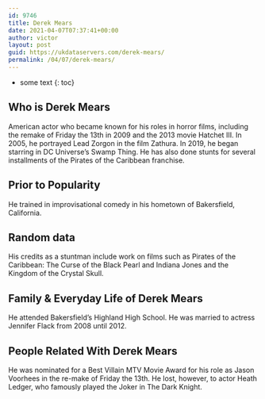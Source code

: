 ```yaml
---
id: 9746
title: Derek Mears
date: 2021-04-07T07:37:41+00:00
author: victor
layout: post
guid: https://ukdataservers.com/derek-mears/
permalink: /04/07/derek-mears/
---
```


* some text
{: toc}


## Who is Derek Mears



American actor who became known for his roles in horror films, including the remake of Friday the 13th in 2009 and the 2013 movie Hatchet III. In 2005, he portrayed Lead Zorgon in the film Zathura. In 2019, he began starring in DC Universe&#8217;s Swamp Thing. He has also done stunts for several installments of the Pirates of the Caribbean franchise.

                
                
                
## Prior to Popularity



He trained in improvisational comedy in his hometown of Bakersfield, California.

                
                
                
## Random data



His credits as a stuntman include work on films such as Pirates of the Caribbean: The Curse of the Black Pearl and Indiana Jones and the Kingdom of the Crystal Skull.

                
                
                
## Family & Everyday Life of Derek Mears



He attended Bakersfield&#8217;s Highland High School. He was married to actress Jennifer Flack from 2008 until 2012.

                
                
                
## People Related With Derek Mears



He was nominated for a Best Villain MTV Movie Award for his role as Jason Voorhees in the re-make of Friday the 13th. He lost, however, to actor Heath Ledger, who famously played the Joker in The Dark Knight.

                
              
            
          
          
          